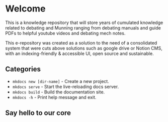# Welcome

This is a knowledge repository that will store years of cumulated knowledge related to debating and Munning ranging from debating manuals and guide PDFs to helpful youtube videos and debating mech notes. 

This e-repository was created as a solution to the need of a consolidated system that were cuts above solutions such as google drive or Notion CMS, with an indexing-friendly & accessible UI, open source and sustainable. 

## Categories

* `mkdocs new [dir-name]` - Create a new project.
* `mkdocs serve` - Start the live-reloading docs server.
* `mkdocs build` - Build the documentation site.
* `mkdocs -h` - Print help message and exit.

## Say hello to our core
